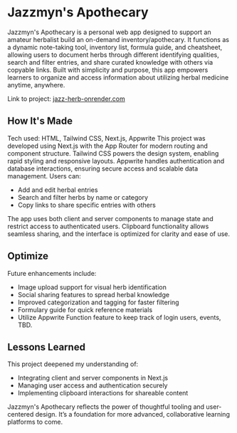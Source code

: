 # Jazzmyn's Apothecary

Jazzmyn's Apothecary is a personal web app designed to support an amateur herbalist build an on-demand inventory/apothecary. It functions as a dynamic note-taking tool, inventory list, formula guide, and cheatsheet, allowing users to document herbs through different identifying qualities, search and filter entries, and share curated knowledge with others via copyable links. Built with simplicity and purpose, this app empowers learners to organize and access information about utilizing herbal medicine anytime, anywhere.

Link to project: [jazz-herb-onrender.com](https://jazz-herbs.onrender.com/)

## How It's Made

Tech used: HTML, Tailwind CSS, Next.js, Appwrite
This project was developed using Next.js with the App Router for modern routing and component structure. Tailwind CSS powers the design system, enabling rapid styling and responsive layouts. Appwrite handles authentication and database interactions, ensuring secure access and scalable data management.
Users can:

- Add and edit herbal entries
- Search and filter herbs by name or category
- Copy links to share specific entries with others

The app uses both client and server components to manage state and restrict access to authenticated users. Clipboard functionality allows seamless sharing, and the interface is optimized for clarity and ease of use.

## Optimize

Future enhancements include:

- Image upload support for visual herb identification
- Social sharing features to spread herbal knowledge
- Improved categorization and tagging for faster filtering
- Formulary guide for quick reference materials
- Utilize Appwrite Function feature to keep track of login users, events, TBD.

## Lessons Learned

This project deepened my understanding of:

- Integrating client and server components in Next.js
- Managing user access and authentication securely
- Implementing clipboard interactions for shareable content

Jazzmyn's Apothecary reflects the power of thoughtful tooling and user-centered design. It’s a foundation for more advanced, collaborative learning platforms to come.
